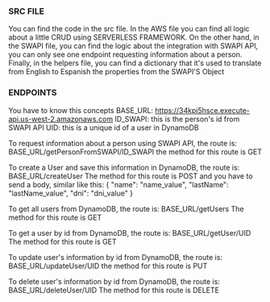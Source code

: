 
### SRC FILE
You can find the code in the src file. In the AWS file you can find all logic about a little CRUD using SERVERLESS FRAMEWORK. 
On the other hand, in the SWAPI file, you can find the logic about the integration with SWAPI API, you can only see one endpoint requesting information about a person.
Finally, in the helpers file, you can find a dictionary that it's used to translate from English to Espanish the properties from the SWAPI'S Object

### ENDPOINTS
You have to know this concepts
BASE_URL: https://34kpi5hsce.execute-api.us-west-2.amazonaws.com
ID_SWAPI: this is the person's id from SWAPI API
UID: this is a unique id of a user in DynamoDB

To request information about a person using SWAPI API, the route is:
BASE_URL/getPersonFromSWAPI/ID_SWAPI
the method for this route is GET

To create a User and save this information in DynamoDB, the route is:
BASE_URL/createUser
The method for this route is POST and you have to send a body, similar like this:
{
  "name": "name_value",
  "lastName": "lastName_value",
  "dni": "dni_value"
}

To get all users from DynamoDB, the route is:
BASE_URL/getUsers
The method for this route is GET

To get a user by id from DynamoDB, the route is:
BASE_URL/getUser/UID
The method for this route is GET

To update user's information by id from DynamoDB, the route is:
BASE_URL/updateUser/UID
the method for this route is PUT

To delete user's information by id from DynamoDB, the route is:
BASE_URL/deleteUser/UID
The method for this route is DELETE



